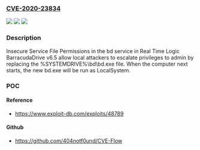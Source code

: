 ### [CVE-2020-23834](https://cve.mitre.org/cgi-bin/cvename.cgi?name=CVE-2020-23834)
![](https://img.shields.io/static/v1?label=Product&message=n%2Fa&color=blue)
![](https://img.shields.io/static/v1?label=Version&message=n%2Fa&color=blue)
![](https://img.shields.io/static/v1?label=Vulnerability&message=n%2Fa&color=brighgreen)

### Description

Insecure Service File Permissions in the bd service in Real Time Logic BarracudaDrive v6.5 allow local attackers to escalate privileges to admin by replacing the %SYSTEMDRIVE%\bd\bd.exe file. When the computer next starts, the new bd.exe will be run as LocalSystem.

### POC

#### Reference
- https://www.exploit-db.com/exploits/48789

#### Github
- https://github.com/404notf0und/CVE-Flow

